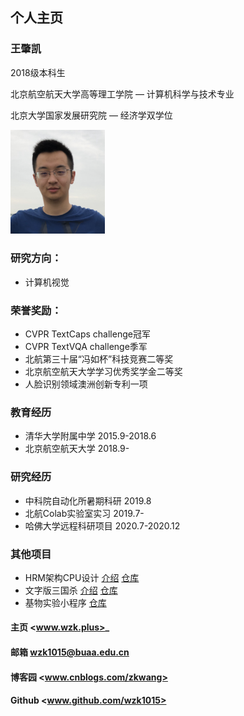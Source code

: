 ## 个人主页

### 王肇凯

2018级本科生

北京航空航天大学高等理工学院 — 计算机科学与技术专业

北京大学国家发展研究院 — 经济学双学位

<img src="photo.jpeg" width="30%">

### 研究方向：
- 计算机视觉

### 荣誉奖励：
- CVPR TextCaps challenge冠军
- CVPR TextVQA challenge季军
- 北航第三十届“冯如杯”科技竞赛二等奖
- 北京航空航天大学学习优秀奖学金二等奖
- 人脸识别领域澳洲创新专利一项

### 教育经历
- 清华大学附属中学 2015.9-2018.6
- 北京航空航天大学 2018.9-

### 研究经历
- 中科院自动化所暑期科研  2019.8
- 北航Colab实验室实习       2019.7-
- 哈佛大学远程科研项目      2020.7-2020.12

### 其他项目
- HRM架构CPU设计 
	[介绍](https://www.cnblogs.com/zkwang/p/12771330.html)  [仓库](https://github.com/LittleNyima/HRM-Architecture)
- 文字版三国杀
	[介绍](https://www.cnblogs.com/zkwang/p/12771330.html)  [仓库](https://github.com/wzk1015/sanguosha) 
- 基物实验小程序 
	[仓库](https://gitee.com/wojiaocbj/cbjtest_small_app)

#### 主页       <www.wzk.plus>_
#### 邮箱       <wzk1015@buaa.edu.cn>
#### 博客园   <www.cnblogs.com/zkwang>
#### Github <www.github.com/wzk1015>

